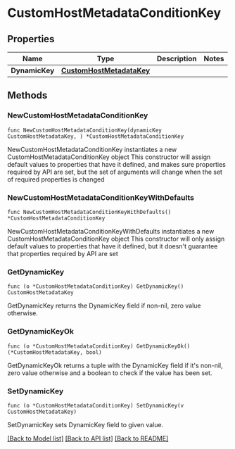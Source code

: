 # CustomHostMetadataConditionKey

## Properties

Name | Type | Description | Notes
------------ | ------------- | ------------- | -------------
**DynamicKey** | [**CustomHostMetadataKey**](CustomHostMetadataKey.md) |  | 

## Methods

### NewCustomHostMetadataConditionKey

`func NewCustomHostMetadataConditionKey(dynamicKey CustomHostMetadataKey, ) *CustomHostMetadataConditionKey`

NewCustomHostMetadataConditionKey instantiates a new CustomHostMetadataConditionKey object
This constructor will assign default values to properties that have it defined,
and makes sure properties required by API are set, but the set of arguments
will change when the set of required properties is changed

### NewCustomHostMetadataConditionKeyWithDefaults

`func NewCustomHostMetadataConditionKeyWithDefaults() *CustomHostMetadataConditionKey`

NewCustomHostMetadataConditionKeyWithDefaults instantiates a new CustomHostMetadataConditionKey object
This constructor will only assign default values to properties that have it defined,
but it doesn't guarantee that properties required by API are set

### GetDynamicKey

`func (o *CustomHostMetadataConditionKey) GetDynamicKey() CustomHostMetadataKey`

GetDynamicKey returns the DynamicKey field if non-nil, zero value otherwise.

### GetDynamicKeyOk

`func (o *CustomHostMetadataConditionKey) GetDynamicKeyOk() (*CustomHostMetadataKey, bool)`

GetDynamicKeyOk returns a tuple with the DynamicKey field if it's non-nil, zero value otherwise
and a boolean to check if the value has been set.

### SetDynamicKey

`func (o *CustomHostMetadataConditionKey) SetDynamicKey(v CustomHostMetadataKey)`

SetDynamicKey sets DynamicKey field to given value.



[[Back to Model list]](../README.md#documentation-for-models) [[Back to API list]](../README.md#documentation-for-api-endpoints) [[Back to README]](../README.md)


